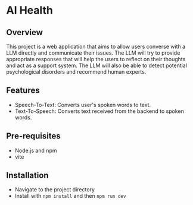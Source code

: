 # AI Health

## Overview

This project is a web application that aims to allow users converse with a LLM directly and communicate their issues. The LLM will try to provide appropriate responses that will help the users to reflect on their thoughts and act as a support system. The LLM will also be able to detect potential psychological disorders and recommend human experts.

## Features

- Speech-To-Text: Converts user's spoken words to text.
- Text-To-Speech: Converts text received from the backend to spoken words.


## Pre-requisites

- Node.js and npm
- vite

## Installation 

- Navigate to the project directory
- Install with `npm install` and then `npm run dev`

